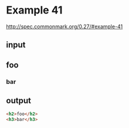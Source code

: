 # Example 41

http://spec.commonmark.org/0.27/#example-41

## input

## foo ##
  ###   bar    ###

## output

```html
<h2>foo</h2>
<h3>bar</h3>
```
